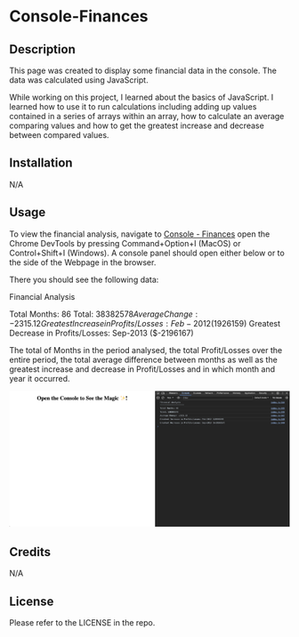 # Console-Finances

## Description

This page was created to display some financial data in the console. The data was calculated using JavaScript.

While working on this project, I learned about the basics of JavaScript. I learned how to use it to run calculations including adding up values contained in a series of arrays within an array, how to calculate an average comparing values and how to get the greatest increase and decrease between compared values.

## Installation
N/A

## Usage

To view the financial analysis, navigate to [Console - Finances](https://naike-b.github.io/Console-Finances/) open the Chrome DevTools by pressing Command+Option+I (MacOS) or Control+Shift+I (Windows). A console panel should open either below or to the side of the Webpage in the browser. 

There you should see the following data: 

Financial Analysis

Total Months: 86
Total: $38382578
Average Change: -2315.12
Greatest Increase in Profits/Losses: Feb-2012 ($1926159)
Greatest Decrease in Profits/Losses: Sep-2013 ($-2196167)

The total of Months in the period analysed, the total Profit/Losses over the entire period, the total average difference between months as well as the greatest increase and decrease in Profit/Losses and in which month and year it occurred.

![alt Webpage with open DevTools](images/finance-console.png)

## Credits

N/A

## License

Please refer to the LICENSE in the repo.
